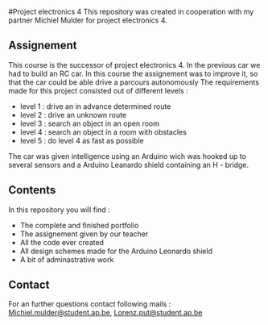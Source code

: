 #Project electronics 4
This repository was created in cooperation with my partner Michiel Mulder for project electronics 4.

## Assignement
This course is the successor of project electronics 4. In the previous car we had to build an RC car. 
In this course the assignement was to improve it, so that the car could be able drive a parcours autonomously
The requirements made for this project consisted out of different levels :

- level 1 : drive an in advance determined route
- level 2 : drive an unknown route
- level 3 : search an object in an open room
- level 4 : search an object in a room with obstacles
- level 5 : do level 4 as fast as possible

The car was given intelligence using an Arduino wich was hooked up to several sensors and a Arduino Leanardo shield containing an H - bridge.

## Contents
In this repository you will find :

- The complete and finished portfolio
- The assignement given by our teacher
- All the code ever created 
- All design schemes made for the Arduino Leonardo shield
- A bit of adminastrative work

## Contact

For an further questions contact following mails : Michiel.mulder@student.ap.be, Lorenz.put@student.ap.be